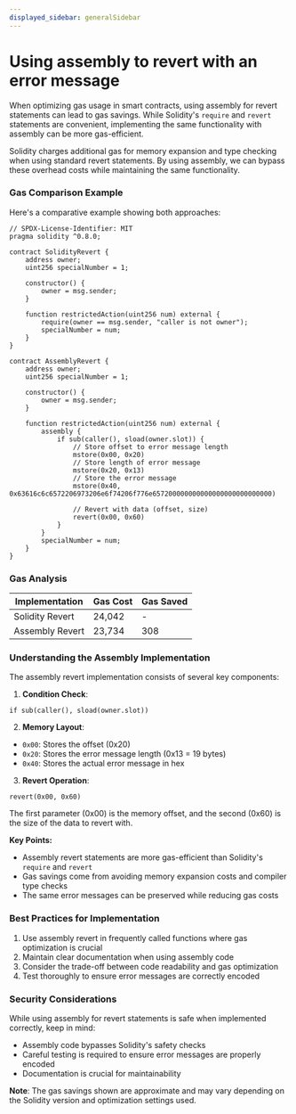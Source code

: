 ```yaml
---
displayed_sidebar: generalSidebar
---
```


# Using assembly to revert with an error message

When optimizing gas usage in smart contracts, using assembly for revert statements can lead to gas savings. While Solidity's `require` and `revert` statements are convenient, implementing the same functionality with assembly can be more gas-efficient.

Solidity charges additional gas for memory expansion and type checking when using standard revert statements. By using assembly, we can bypass these overhead costs while maintaining the same functionality.


### Gas Comparison Example

Here's a comparative example showing both approaches:

```solidity
// SPDX-License-Identifier: MIT
pragma solidity ^0.8.0;

contract SolidityRevert {
    address owner;
    uint256 specialNumber = 1;

    constructor() {
        owner = msg.sender;
    }

    function restrictedAction(uint256 num) external {
        require(owner == msg.sender, "caller is not owner");
        specialNumber = num;
    }
}

contract AssemblyRevert {
    address owner;
    uint256 specialNumber = 1;

    constructor() {
        owner = msg.sender;
    }

    function restrictedAction(uint256 num) external {
        assembly {
            if sub(caller(), sload(owner.slot)) {
                // Store offset to error message length
                mstore(0x00, 0x20)
                // Store length of error message
                mstore(0x20, 0x13)
                // Store the error message
                mstore(0x40, 0x63616c6c6572206973206e6f74206f776e657200000000000000000000000000)

                // Revert with data (offset, size)
                revert(0x00, 0x60)
            }
        }
        specialNumber = num;
    }
}
```

### Gas Analysis

| Implementation     | Gas Cost | Gas Saved |
| ----------------- | --------- | --------- |
| Solidity Revert   | 24,042    | -         |
| Assembly Revert   | 23,734    | 308       |

### Understanding the Assembly Implementation

The assembly revert implementation consists of several key components:

1. **Condition Check**:
```solidity
if sub(caller(), sload(owner.slot))
```

2. **Memory Layout**:
- `0x00`: Stores the offset (0x20)
- `0x20`: Stores the error message length (0x13 = 19 bytes)
- `0x40`: Stores the actual error message in hex

3. **Revert Operation**:
```solidity
revert(0x00, 0x60)
```
The first parameter (0x00) is the memory offset, and the second (0x60) is the size of the data to revert with.


**Key Points:**

- Assembly revert statements are more gas-efficient than Solidity's `require` and `revert`
- Gas savings come from avoiding memory expansion costs and compiler type checks
- The same error messages can be preserved while reducing gas costs

### Best Practices for Implementation

1. Use assembly revert in frequently called functions where gas optimization is crucial
2. Maintain clear documentation when using assembly code
3. Consider the trade-off between code readability and gas optimization
4. Test thoroughly to ensure error messages are correctly encoded

### Security Considerations

While using assembly for revert statements is safe when implemented correctly, keep in mind:

- Assembly code bypasses Solidity's safety checks
- Careful testing is required to ensure error messages are properly encoded
- Documentation is crucial for maintainability

**Note**: The gas savings shown are approximate and may vary depending on the Solidity version and optimization settings used.